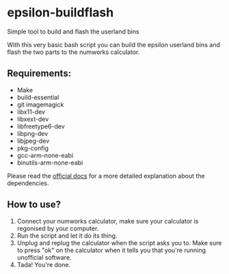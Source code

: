 # epsilon-buildflash
Simple tool to build and flash the userland bins

With this very basic bash script you can build the epsilon userland bins and flash the two parts to the numworks calculator.

## Requirements:
* Make
* build-essential 
* git imagemagick 
* libx11-dev 
* libxext-dev 
* libfreetype6-dev 
* libpng-dev 
* libjpeg-dev 
* pkg-config
* gcc-arm-none-eabi 
* binutils-arm-none-eabi

Please read the [official docs](https://www.numworks.com/resources/engineering/software/build/) for a more detailed explanation about the dependencies.

## How to use?
1. Connect your numworks calculator, make sure your calculator is regonised by your computer.
2. Run the script and let it do its thing.
3. Unplug and replug the calculator when the script asks you to. Make sure to press "ok" on the calculator when it tells you that you're running unofficial software.
4. Tada! You're done.
